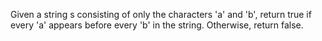 Given a string s consisting of only the characters 'a' and 'b', return true if every 'a' appears before every 'b' in the string. Otherwise, return false.
